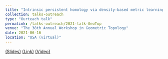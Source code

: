 ```yaml
---
title: "Intrinsic persistent homology via density-based metric learning"
collection: talks-outreach
type: "Ourteach talk"
permalink: /talks-outreach/2021-talk-GeoTop
venue: "The 38th Annual Workshop in Geometric Topology"
date: 2021-06-16
location: "USA (virtual)"
---
```


[(Slides)](http://ximenafernandez.github.io/files/Geometric_Topology_Workshop_2021.pdf )
[(Link)](http://faculty.tcu.edu/gfriedman/GTW2021/index.html)
[(Video)](https://www.youtube.com/watch?v=r1IbaXCEyrA&list=PLOujdvDienPu7gx86icUT8WTV9X4LT1gp&index=15)
